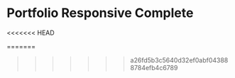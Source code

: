 # Portfolio Responsive Complete
<<<<<<< HEAD

=======
>>>>>>> a26fd5b3c5640d32ef0abf043888784efb4c6789
